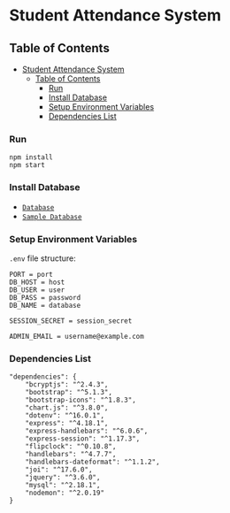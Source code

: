 # Student Attendance System

## Table of Contents

- [Student Attendance System](#student-attendance-system)
  - [Table of Contents](#table-of-contents)
    - [Run](#run)
    - [Install Database](#install-database)
    - [Setup Environment Variables](#setup-environment-variables)
    - [Dependencies List](#dependencies-list)

### Run

```
npm install
npm start
```

### Install Database

* [`Database`](./src/databases/db.sql)
* [`Sample Database`](./src/databases/sample-db.sql)

### Setup Environment Variables

`.env` file structure:

```
PORT = port
DB_HOST = host
DB_USER = user
DB_PASS = password
DB_NAME = database

SESSION_SECRET = session_secret

ADMIN_EMAIL = username@example.com
```

### Dependencies List

```
"dependencies": {
    "bcryptjs": "^2.4.3",
    "bootstrap": "^5.1.3",
    "bootstrap-icons": "^1.8.3",
    "chart.js": "^3.8.0",
    "dotenv": "^16.0.1",
    "express": "^4.18.1",
    "express-handlebars": "^6.0.6",
    "express-session": "^1.17.3",
    "flipclock": "^0.10.8",
    "handlebars": "^4.7.7",
    "handlebars-dateformat": "^1.1.2",
    "joi": "^17.6.0",
    "jquery": "^3.6.0",
    "mysql": "^2.18.1",
    "nodemon": "^2.0.19"
}
```